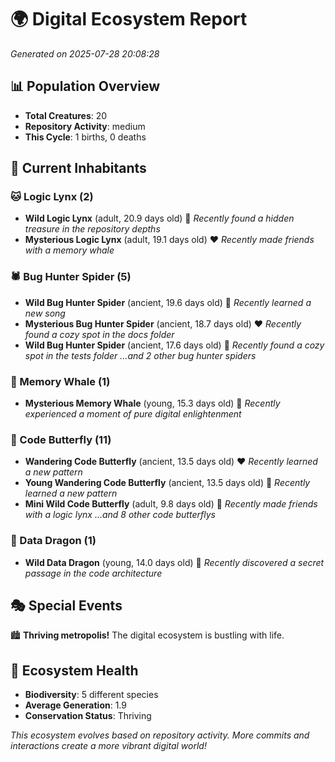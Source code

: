 # 🌍 Digital Ecosystem Report
*Generated on 2025-07-28 20:08:28*

## 📊 Population Overview
- **Total Creatures**: 20
- **Repository Activity**: medium
- **This Cycle**: 1 births, 0 deaths

## 👥 Current Inhabitants

### 🐱 Logic Lynx (2)
- **Wild Logic Lynx** (adult, 20.9 days old) 💛
  *Recently found a hidden treasure in the repository depths*
- **Mysterious Logic Lynx** (adult, 19.1 days old) ❤️
  *Recently made friends with a memory whale*

### 🕷️ Bug Hunter Spider (5)
- **Wild Bug Hunter Spider** (ancient, 19.6 days old) 💛
  *Recently learned a new song*
- **Mysterious Bug Hunter Spider** (ancient, 18.7 days old) ❤️
  *Recently found a cozy spot in the docs folder*
- **Wild Bug Hunter Spider** (ancient, 17.6 days old) 💛
  *Recently found a cozy spot in the tests folder*
  *...and 2 other bug hunter spiders*

### 🐋 Memory Whale (1)
- **Mysterious Memory Whale** (young, 15.3 days old) 💚
  *Recently experienced a moment of pure digital enlightenment*

### 🦋 Code Butterfly (11)
- **Wandering Code Butterfly** (ancient, 13.5 days old) ❤️
  *Recently learned a new pattern*
- **Young Wandering Code Butterfly** (ancient, 13.5 days old) 💛
  *Recently learned a new pattern*
- **Mini Wild Code Butterfly** (adult, 9.8 days old) 💚
  *Recently made friends with a logic lynx*
  *...and 8 other code butterflys*

### 🐉 Data Dragon (1)
- **Wild Data Dragon** (young, 14.0 days old) 💚
  *Recently discovered a secret passage in the code architecture*

## 🎭 Special Events

🏙️ **Thriving metropolis!** The digital ecosystem is bustling with life.

## 🔬 Ecosystem Health
- **Biodiversity**: 5 different species
- **Average Generation**: 1.9
- **Conservation Status**: Thriving

*This ecosystem evolves based on repository activity. More commits and interactions create a more vibrant digital world!*